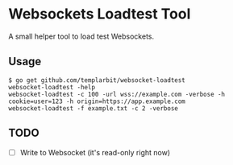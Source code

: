 # Websockets Loadtest Tool

A small helper tool to load test Websockets.

## Usage

```
$ go get github.com/templarbit/websocket-loadtest
websocket-loadtest -help
websocket-loadtest -c 100 -url wss://example.com -verbose -h cookie=user=123 -h origin=https://app.example.com
websocket-loadtest -f example.txt -c 2 -verbose
```

## TODO

  - [ ] Write to Websocket (it's read-only right now) 

